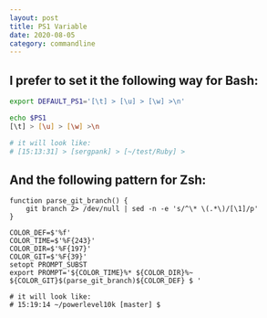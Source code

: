 ```yaml
---
layout: post
title: PS1 Variable
date: 2020-08-05
category: commandline
---  
```


## I prefer to set it the following way for Bash:
```bash
export DEFAULT_PS1='[\t] > [\u] > [\w] >\n'

echo $PS1
[\t] > [\u] > [\w] >\n

# it will look like: 
# [15:13:31] > [sergpank] > [~/test/Ruby] >
```
## And the following pattern for Zsh:
```
function parse_git_branch() {
    git branch 2> /dev/null | sed -n -e 's/^\* \(.*\)/[\1]/p'
}

COLOR_DEF=$'%f'
COLOR_TIME=$'%F{243}'
COLOR_DIR=$'%F{197}'
COLOR_GIT=$'%F{39}'
setopt PROMPT_SUBST
export PROMPT='${COLOR_TIME}%* ${COLOR_DIR}%~ ${COLOR_GIT}$(parse_git_branch)${COLOR_DEF} $ '

# it will look like:
# 15:19:14 ~/powerlevel10k [master] $
```
